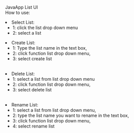 JavaApp List UI<br>
How to use: 
    <br>
        <li>Select List: 
          <ul>
            <li> 1: click the list drop down menu </li>
            <li>  2: select a list </li>  </ul></li>
        <li>Create List: 
            <ul> 
             <li>  1: Type the list name in the text box, </li>
             <li>  2: click function list drop down menu, </li>
             <li> 3: select create list  </li>
             </ul>
         </li>
              <br>
        <li>Delete List: 
        <ul>
              <li> 1: select a list from list drop down menu </li>
              <li>2: click function list drop down menu, </li>
              <li>3: select delete list </li>
               </ul></li>
             <br>
        <li>Rename List:  
        <ul>
              <li>1: select a list from list drop down menu, </li>
              <li>2: type the list name you want to rename in the text box, </li>
              <li>3: click function list drop down menu, </li>
              <li>4: select rename list</li>
               </ul></li>
             
 
